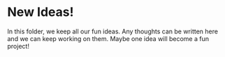 # New Ideas!

In this folder, we keep all our fun ideas. Any thoughts can be written here and we can keep working on them. Maybe one idea will become a fun project!
